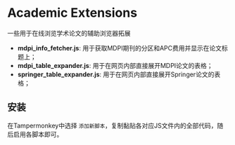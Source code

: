 # Academic Extensions

一些用于在线浏览学术论文的辅助浏览器拓展

* **mdpi_info_fetcher.js**: 用于获取MDPI期刊的分区和APC费用并显示在论文标题上；
* **mdpi_table_expander.js**: 用于在网页内部直接展开MDPI论文的表格；
* **springer_table_expander.js**: 用于在网页内部直接展开Springer论文的表格；

## 安装

在Tampermonkey中选择 `添加新脚本`，复制黏贴各对应JS文件内的全部代码，随后启用各脚本即可。
